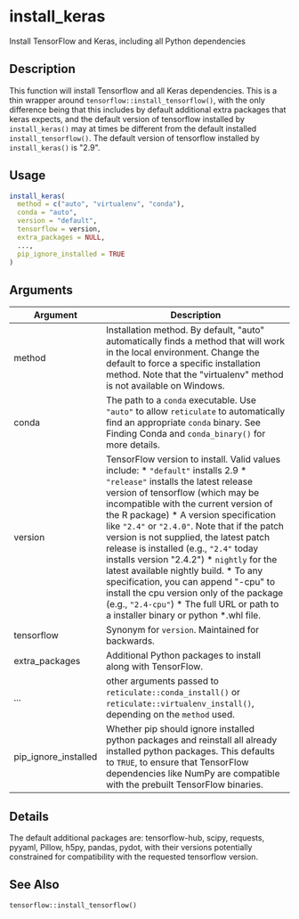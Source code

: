 # install_keras


Install TensorFlow and Keras, including all Python dependencies




## Description

This function will install Tensorflow and all Keras dependencies. This is a
thin wrapper around `tensorflow::install_tensorflow()`, with the only
difference being that this includes by default additional extra packages that
keras expects, and the default version of tensorflow installed by
``install_keras()`` may at times be different from the default installed
``install_tensorflow()``. The default version of tensorflow installed by
``install_keras()`` is "2.9".





## Usage
```r
install_keras(
  method = c("auto", "virtualenv", "conda"),
  conda = "auto",
  version = "default",
  tensorflow = version,
  extra_packages = NULL,
  ...,
  pip_ignore_installed = TRUE
)
```




## Arguments


Argument      |Description
------------- |----------------
method | Installation method. By default, "auto" automatically finds a method that will work in the local environment. Change the default to force a specific installation method. Note that the "virtualenv" method is not available on Windows.
conda | The path to a ``conda`` executable. Use ``"auto"`` to allow ``reticulate`` to automatically find an appropriate ``conda`` binary. See Finding Conda and `conda_binary()` for more details.
version | TensorFlow version to install. Valid values include:   *  `"default"` installs  2.9  *  `"release"` installs the latest release version of tensorflow (which may be incompatible with the current version of the R package)  *  A version specification like `"2.4"` or `"2.4.0"`. Note that if the patch version is not supplied, the latest patch release is installed (e.g., `"2.4"` today installs version "2.4.2")  *  `nightly` for the latest available nightly build.  *  To any specification, you can append "-cpu" to install the cpu version only of the package (e.g., `"2.4-cpu"`)  *  The full URL or path to a installer binary or python *.whl file.
tensorflow | Synonym for ``version``. Maintained for backwards.
extra_packages | Additional Python packages to install along with TensorFlow.
... | other arguments passed to `reticulate::conda_install()` or `reticulate::virtualenv_install()`, depending on the ``method`` used.
pip_ignore_installed | Whether pip should ignore installed python packages and reinstall all already installed python packages. This defaults to ``TRUE``, to ensure that TensorFlow dependencies like NumPy are compatible with the prebuilt TensorFlow binaries.




## Details

The default additional packages are:
tensorflow-hub, scipy, requests, pyyaml, Pillow, h5py, pandas, pydot, with their
versions potentially constrained for compatibility with the
requested tensorflow version.







## See Also

`tensorflow::install_tensorflow()`



